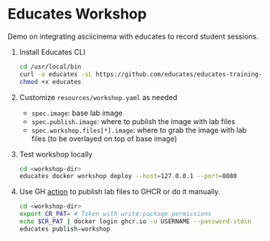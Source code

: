# Educates Workshop

Demo on integrating asciicinema with educates to record student sessions.

1. Install Educates CLI

    ```bash
    cd /usr/local/bin
    curl -o educates -sL https://github.com/educates/educates-training-platform/releases/latest/download/educates-linux-amd64
    chmod +x educates
    ```

2. Customize `resources/workshop.yaml` as needed
    - `spec.image`: base lab image
    - `spec.publish.image`: where to publish the image with lab files
    - `spec.workshop.files[*].image`: where to grab the image with lab files (to be overlayed on top of base image)

3. Test workshop locally

    ```bash
    cd <workshop-dir>
    educates docker workshop deploy --host=127.0.0.1 --port=8080
    ```

4. Use GH [action](.github/workflows/publish.yaml) to publish lab files to GHCR or do it manually.

    ```bash
    cd <workshop-dir>
    export CR_PAT= # Token with write:package permissions
    echo $CR_PAT | docker login ghcr.io -u USERNAME --password-stdin
    educates publish-workshop
    ```

